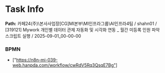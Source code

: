 # Task Info

**Path:** 카페24(주)\본사사업장\[CG]MI본부\MI인프라그룹\AI인프라4팀 / shahn01 / [319121] Mywork 개인별 데이터 관제 자동화 및 시각화 연동 _ 월간 미등록 인원 파악 스크립트 실행 / 2025-09-01_00-00-00

### BPMN
- ["https://n8n-mi-039-web.hanpda.com/workflow/cwRdV5Rq3QsqE7Bg"]

